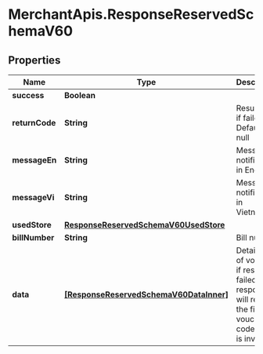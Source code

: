 # MerchantApis.ResponseReservedSchemaV60

## Properties

Name | Type | Description | Notes
------------ | ------------- | ------------- | -------------
**success** | **Boolean** |  | [optional] 
**returnCode** | **String** | Result code if failed. Default is null | [optional] 
**messageEn** | **String** | Message notification in English | [optional] 
**messageVi** | **String** | Message notification in Vietnamese | [optional] 
**usedStore** | [**ResponseReservedSchemaV60UsedStore**](ResponseReservedSchemaV60UsedStore.md) |  | [optional] 
**billNumber** | **String** | Bill number | [optional] 
**data** | [**[ResponseReservedSchemaV60DataInner]**](ResponseReservedSchemaV60DataInner.md) | Detail items of voucher, if result is failed, response will return the first voucher code which is invalid | [optional] 



